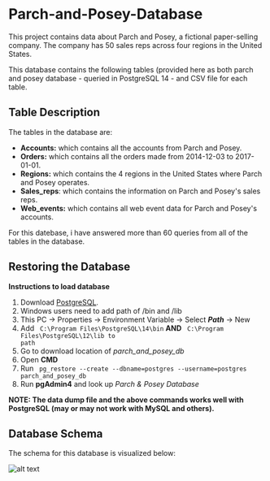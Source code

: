 # Parch-and-Posey-Database
This project contains data about Parch and Posey, a fictional paper-selling company. The company has 50 sales reps across four regions in the United States.

This database contains the following tables (provided here as both parch and posey database - queried in PostgreSQL 14 - and CSV file for each table.

## Table Description
The tables in the database are:

- **Accounts:** which contains all the accounts from Parch and Posey.
- **Orders:** which contains all the orders made from 2014-12-03 to 2017-01-01.
- **Regions:** which contains the 4 regions in the United States where Parch and Posey operates.
- **Sales_reps**: which contains the information on Parch and Posey's sales reps.
- **Web_events:** which contains all web event data for Parch and Posey's accounts.

For this datebase, i have answered more than 60 queries from all of the tables in the database.

## Restoring the Database

**Instructions to load database**

1. Download [PostgreSQL](https://www.postgresql.org/).
2. Windows users need to add path of /bin and /lib
3. This PC -> Properties -> Environment Variable -> Select _**Path**_ -> New
4. Add <code> C:\Program Files\PostgreSQL\14\bin</code> **AND** <code> C:\Program Files\PostgreSQL\12\lib to path</code>
5. Go to download location of *parch_and_posey_db*
6. Open **CMD**
7. Run <code> pg_restore --create --dbname=postgres --username=postgres parch_and_posey_db </code>
8. Run **pgAdmin4** and look up *Parch & Posey Database*


**NOTE: The data dump file and the above commands works well with PostgreSQL (may or may not work with MySQL and others).**


## Database Schema
The schema for this database is visualized below:

![alt text](schema.jpg)
